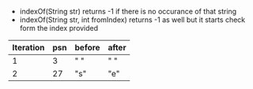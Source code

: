 * indexOf(String str) returns -1 if there is no occurance of that string 
* indexOf(String str, int fromIndex) returns -1 as well but it starts check form the index provided 

| Iteration | psn | before | after |
|-----------|-----|--------|-------|
| 1         | 3   | " "    | " "   |
| 2         | 27  | "s"    | "e"   |